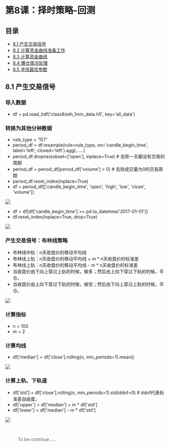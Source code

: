 # 第8课：择时策略-回测
## 目录
* [8.1 产生交易信号]()
* [8.2 计算资金曲线准备工作]()
* [8.3 计算资金曲线]()
* [8.4 爆仓情况处理]()
* [8.5 寻找最优参数]()

## 8.1 产生交易信号
### 导入数据
* df = pd.read_hdf('class8/eth_1min_data.h5', key='all_data')
### 转换为其他分钟数据
* rule_type = '15T'
* period_df = df.resample(rule=rule_type, on='candle_begin_time', label='left', closed='left').agg(……)
* period_df.dropna(subset=['open'], inplace=True)  # 去除一天都没有交易的周期
* period_df = period_df[period_df['volume'] > 0]  # 去除成交量为0的交易周期
* period_df.reset_index(inplace=True)
* df = period_df[['candle_begin_time', 'open', 'high', 'low', 'close', 'volume']]

![](https://img3.doubanio.com/view/photo/l/public/p2535187912.jpg)
* df = df[df['candle_begin_time'] >= pd.to_datetime('2017-01-01')]
* df.reset_index(inplace=True, drop=True)

![](https://img3.doubanio.com/view/photo/l/public/p2535187851.jpg)
### 产生交易信号：布林线策略
* 布林线中轨：n天收盘价的移动平均线
* 布林线上轨：n天收盘价的移动平均线 + m * n天收盘价的标准差
* 布林线上轨：n天收盘价的移动平均线 - m * n天收盘价的标准差
* 当收盘价由下向上穿过上轨的时候，做多；然后由上向下穿过下轨的时候，平仓。
* 当收盘价由上向下穿过下轨的时候，做空；然后由下向上穿过上轨的时候，平仓。

![](https://img3.doubanio.com/view/photo/l/public/p2535257823.jpg)
### 计算指标
* n = 100
* m = 2
### 计算均线
* df['median'] = df['close'].rolling(n, min_periods=1).mean()

![](https://img3.doubanio.com/view/photo/l/public/p2535257855.jpg)
### 计算上轨、下轨道
* df['std'] = df['close'].rolling(n, min_periods=1).std(ddof=0)  # ddof代表标准差自由度。
* df['upper'] = df['median'] + m * df['std']
* df['lower'] = df['median'] - m * df['std']

![](https://img1.doubanio.com/view/photo/l/public/p2535257899.jpg)

![]()
![]()
![]()
![]()
![]()
![]()
![]()
![]()
![]()
![]()
![]()
![]()
![]()

> To be continue……
